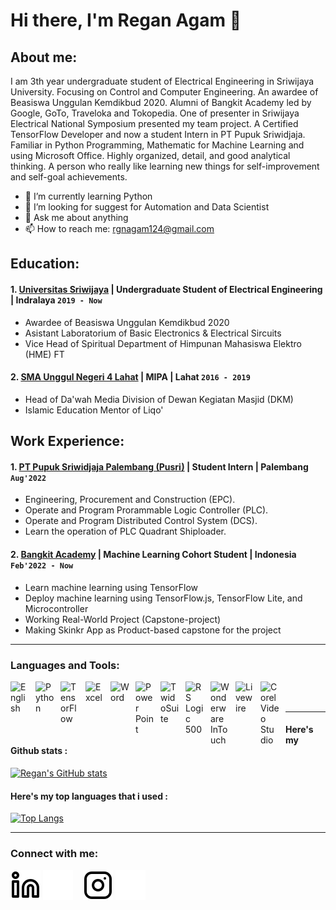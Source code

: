 # Hi there, I'm Regan Agam 👋
## About me:
I am 3th year undergraduate student of Electrical Engineering in Sriwijaya University. Focusing on Control and Computer Engineering. An awardee of Beasiswa Unggulan Kemdikbud 2020. Alumni of Bangkit Academy led by Google, GoTo, Traveloka and Tokopedia. One of presenter in Sriwijaya Electrical National Symposium presented my team project. A Certified TensorFlow Developer and now a student Intern in PT Pupuk Sriwidjaja. Familiar in Python Programming, Mathematic for Machine Learning and using Microsoft Office. Highly organized, detail, and good analytical thinking. A person who really like learning new things for self-improvement and self-goal achievements.

- 🌱 I’m currently learning Python
- 🤔 I’m looking for suggest for Automation and Data Scientist
- 💬 Ask me about anything
- 📫 How to reach me: rgnagam124@gmail.com

## Education:

#### 1. [Universitas Sriwijaya](https://unsri.ac.id) | Undergraduate Student of Electrical Engineering | Indralaya `2019 - Now`
   - Awardee of Beasiswa Unggulan Kemdikbud 2020
   - Asistant Laboratorium of Basic Electronics & Electrical Sircuits
   - Vice Head of Spiritual Department of Himpunan Mahasiswa Elektro (HME) FT
#### 2. [SMA Unggul Negeri 4 Lahat](https://sman4lahat.sch.id) | MIPA | Lahat `2016 - 2019`
   - Head of Da'wah Media Division of Dewan Kegiatan Masjid (DKM)
   - Islamic Education Mentor of Liqo'

## Work Experience:
#### 1. [PT Pupuk Sriwidjaja Palembang (Pusri)](https://www.pusri.co.id) | Student Intern | Palembang `Aug'2022`
   - Engineering, Procurement and Construction (EPC).
   - Operate and Program Prorammable Logic Controller (PLC).
   - Operate and Program Distributed Control System (DCS).
   - Learn the operation of PLC Quadrant Shiploader.
#### 2. [Bangkit Academy](https://grow.google/intl/id_id/bangkit/) | Machine Learning Cohort Student | Indonesia `Feb'2022 - Now`
   - Learn machine learning using TensorFlow
   - Deploy machine learning using TensorFlow.js, TensorFlow Lite, and Microcontroller
   - Working Real-World Project (Capstone-project)
   - Making Skinkr App as Product-based capstone for the project
---

### Languages and Tools:

[<img align="left" alt="English" width="30px" src="https://cdn.imgbin.com/2/12/12/imgbin-logo-primera-air-organization-business-english-language-british-flag-zSPA9W4mDSMqHmnRnzhgdxHLs.jpg" style="padding-right:10px;" />][webdev]
[<img align="left" alt="Python" width="30px" src="https://upload.wikimedia.org/wikipedia/commons/thumb/c/c3/Python-logo-notext.svg/110px-Python-logo-notext.svg.png?20100317150552" style="padding-right:10px;" />][webdev]
[<img align="left" alt="TensorFlow" width="30px" src="https://upload.wikimedia.org/wikipedia/commons/thumb/2/2d/Tensorflow_logo.svg/1200px-Tensorflow_logo.svg.png" style="padding-right:10px;" />][webdev]
[<img align="left" alt="Excel" width="30px" src="https://is2-ssl.mzstatic.com/image/thumb/Purple126/v4/a8/fd/5a/a8fd5a84-c6f1-355f-3b9f-6e86598efaa3/XCEL.png/1200x630bb.png" style="padding-right:10px;" />][webdev]
[<img align="left" alt="Word" width="30px" src="https://play-lh.googleusercontent.com/9kABykeGovHPy-dN19lRxxnCp8IZK3Pkl8qLFNxrEe-hhKVZeiyhTBEIRUt6t-vhxQ=s180-rw" style="padding-right:10px;" />][webdev]
[<img align="left" alt="Power Point" width="30px" src="https://play-lh.googleusercontent.com/6pTX4OILXTxazqad66oiVfG4x2KpYn4kIPgdzOe173tT0oHr2ThwpBhMyzzzxWq_r6M=s180-rw" style="padding-right:10px;" />][webdev]
[<img align="left" alt="TwidoSuite" width="30px" src="https://img.informer.com/icons/png/128/3398/3398456.png" style="padding-right:10px;" />][webdev]
[<img align="left" alt="RS Logic 500" width="30px" src="https://upload.wikimedia.org/wikipedia/commons/thumb/6/63/RSLogix.svg/1200px-RSLogix.svg.png" style="padding-right:10px;" />][webdev]
[<img align="left" alt="Wonderware InTouch" width="30px" src="https://encrypted-tbn0.gstatic.com/images?q=tbn:ANd9GcRg2D4joeggeJH1U1juZv0G3J4ZvX_jm__KuSTyr7KQt1S_Qw5SGujRjhWh2Rejgmx8HrI&usqp=CAU" style="padding-right:10px;" />][webdev]
[<img align="left" alt="Livewire" width="30px" src="https://alternativesp.com/wp-content/uploads/2021/03/Livewire-600x600.png" style="padding-right:10px;" />][webdev]
[<img align="left" alt="Corel Video Studio" width="30px" src="https://1.bp.blogspot.com/-p7InWGwKj50/XX0ihFKsP-I/AAAAAAAA3ZY/_McFcYYavuQrvxeaR_TD22H8L8ruN8QzwCLcBGAsYHQ/s1600/Corel%2BVideoStudio%2BPro%2Blogo.png" style="padding-right:10px;" />][webdev]

<br />
<br />

---

#### Here's my Github stats :

[![Regan's GitHub stats](https://github-readme-stats-eight-theta.vercel.app/api?username=reganagam&show_icons=true&theme=algolia&include_all_commits=true&count_private=true)](https://github.com/reganagam)

#### Here's my top languages that i used :

[![Top Langs](https://github-readme-stats-eight-theta.vercel.app/api/top-langs/?username=reganagam&layout=compact&langs_count=8&theme=algolia)](https://github.com/reganagam)

---

### Connect with me:

[![website](./img/linkedin-light.svg)](https://www.linkedin.com/in/reganagam/#gh-light-mode-only)
[![website](./img/linkedin-dark.svg)](https://www.linkedin.com/in/reganagam/#gh-dark-mode-only)
&nbsp;&nbsp;
[![website](./img/instagram-light.svg)](https://instagram.com/rgnagam#gh-light-mode-only)
[![website](./img/instagram-dark.svg)](https://instagram.com/rgnagam#gh-dark-mode-only)


[webdev]: https://github.com/reganagam
